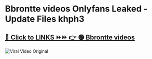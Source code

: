 
 # Bbrontte videos Onlyfans Leaked - Update Files khph3

## <h2><a href="https://clipsfans.com/Bbrontte_videos&ref=git">🔗 Click to LINKS ⏩⏩ 👉 🟢 Bbrontte videos </a></h2>

<a href="https://clipsfans.com/Bbrontte_videos&ref=git" rel="nofollow" data-target="animated-image.originalLink"><img src="https://i.ibb.co.com/xMMVF88/686577567.gif" alt="Viral Video Original" style="max-width: 100%; display: inline-block;" data-target="animated-image.originalImage"></a>

